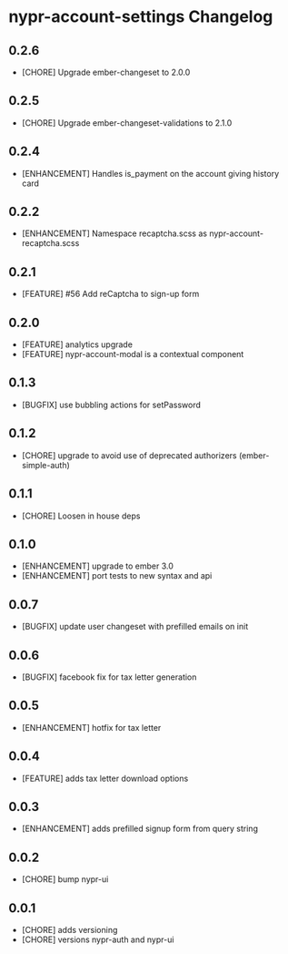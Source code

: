 # nypr-account-settings Changelog

## 0.2.6
- [CHORE] Upgrade ember-changeset to 2.0.0

## 0.2.5
- [CHORE] Upgrade ember-changeset-validations to 2.1.0

## 0.2.4
- [ENHANCEMENT] Handles is_payment on the account giving history card

## 0.2.2
- [ENHANCEMENT] Namespace recaptcha.scss as nypr-account-recaptcha.scss

## 0.2.1
- [FEATURE] #56 Add reCaptcha to sign-up form

## 0.2.0
- [FEATURE] analytics upgrade
- [FEATURE] nypr-account-modal is a contextual component

## 0.1.3
- [BUGFIX] use bubbling actions for setPassword

## 0.1.2
- [CHORE] upgrade to avoid use of deprecated authorizers (ember-simple-auth)

## 0.1.1
- [CHORE] Loosen in house deps

## 0.1.0
- [ENHANCEMENT] upgrade to ember 3.0
- [ENHANCEMENT] port tests to new syntax and api

## 0.0.7
- [BUGFIX] update user changeset with prefilled emails on init

## 0.0.6
- [BUGFIX] facebook fix for tax letter generation

## 0.0.5
- [ENHANCEMENT] hotfix for tax letter

## 0.0.4
- [FEATURE] adds tax letter download options

## 0.0.3
- [ENHANCEMENT] adds prefilled signup form from query string

## 0.0.2
- [CHORE] bump nypr-ui

## 0.0.1

- [CHORE] adds versioning
- [CHORE] versions nypr-auth and nypr-ui
